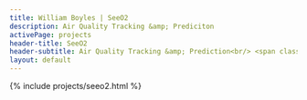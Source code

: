 ```yaml
---
title: William Boyles | SeeO2
description: Air Quality Tracking &amp; Prediciton
activePage: projects
header-title: SeeO2
header-subtitle: Air Quality Tracking &amp; Prediction<br/> <span class="badge badge-python3 x-1 mr-1">Python<i class="badge-icon fab fa-python"></i></span><span class="badge badge-web x-1">React<i class="badge-icon fab fa-react"></i></span>
layout: default
---
```


{% include projects/seeo2.html %}
